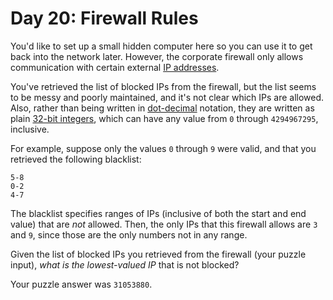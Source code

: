 # Day 20: Firewall Rules

You'd like to set up a small hidden computer here so you can use it to
<span
title="I'll create a GUI interface using Visual Basic... see if I can track an IP address.">
get back into the network</span> later. However, the corporate firewall
only allows communication with certain external [IP
addresses](https://en.wikipedia.org/wiki/IPv4#Addressing).

You've retrieved the list of blocked IPs from the firewall, but the list
seems to be messy and poorly maintained, and it's not clear which IPs
are allowed. Also, rather than being written in
[dot-decimal](https://en.wikipedia.org/wiki/Dot-decimal_notation)
notation, they are written as plain [32-bit
integers](https://en.wikipedia.org/wiki/32-bit), which can have any
value from `0` through `4294967295`, inclusive.

For example, suppose only the values `0` through `9` were valid, and
that you retrieved the following blacklist:

    5-8
    0-2
    4-7

The blacklist specifies ranges of IPs (inclusive of both the start and
end value) that are *not* allowed. Then, the only IPs that this firewall
allows are `3` and `9`, since those are the only numbers not in any
range.

Given the list of blocked IPs you retrieved from the firewall (your
puzzle input), *what is the lowest-valued IP* that is not blocked?

Your puzzle answer was `31053880`.
